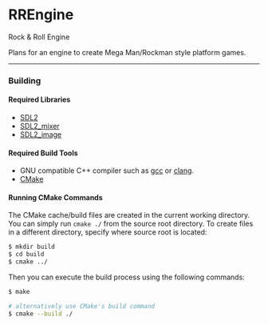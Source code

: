 # RREngine
Rock &amp; Roll Engine

Plans for an engine to create Mega Man/Rockman style platform games.

---
### Building

#### Required Libraries

- [SDL2](https://libsdl.org/)
- [SDL2_mixer](https://wiki.libsdl.org/SDL2_mixer)
- [SDL2_image](https://wiki.libsdl.org/SDL2_image)

#### Required Build Tools

- GNU compatible C++ compiler such as [gcc](https://www.gnu.org/software/gcc/) or [clang](https://clang.llvm.org/).
- [CMake](https://cmake.org/)

#### Running CMake Commands

The CMake cache/build files are created in the current working directory. You can simply
run `cmake ./` from the source root directory. To create files in a different directory,
specify where source root is located:

```bash
$ mkdir build
$ cd build
$ cmake ../
```

Then you can execute the build process using the following commands:

```bash
$ make

# alternatively use CMake's build command
$ cmake --build ./
```
